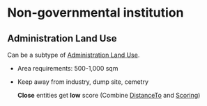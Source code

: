 # Non-governmental institution

## Administration Land Use
Can be a subtype of [Administration Land Use]().

* Area requirements: 500-1,000 sqm

* Keep away from industry, dump site, cemetry

  **Close** entities get **low** score (Combine [DistanceTo]() and [Scoring]())
